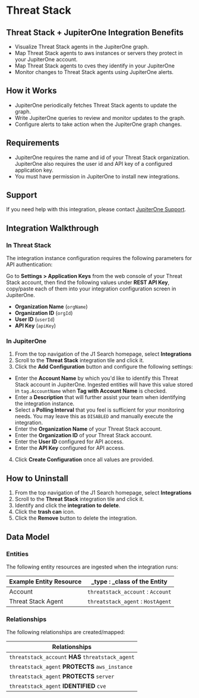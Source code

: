 # Threat Stack 

## Threat Stack + JupiterOne Integration Benefits

- Visualize Threat Stack agents in the JupiterOne graph.
- Map Threat Stack agents to aws instances or servers they protect in your
  JupiterOne account.
- Map Threat Stack agents to cves they identify in your JupiterOne
- Monitor changes to Threat Stack agents using JupiterOne alerts.

## How it Works

- JupiterOne periodically fetches Threat Stack agents to update the graph.
- Write JupiterOne queries to review and monitor updates to the graph.
- Configure alerts to take action when the JupiterOne graph changes.

## Requirements

- JupiterOne requires the name and id of your Threat Stack organization.
  JupiterOne also requires the user id and API key of a configured application
  key.
- You must have permission in JupiterOne to install new integrations.

## Support

If you need help with this integration, please contact
[JupiterOne Support](https://support.jupiterone.io).

## Integration Walkthrough

### In Threat Stack

The integration instance configuration requires the following parameters for API
authentication:

Go to **Settings > Application Keys** from the web console of your Threat Stack
account, then find the following values under **REST API Key**, copy/paste each
of them into your integration configuration screen in JupiterOne.

- **Organization Name** (`orgName`)
- **Organization ID** (`orgId`)
- **User ID** (`userId`)
- **API Key** (`apiKey`)

### In JupiterOne

1. From the top navigation of the J1 Search homepage, select **Integrations**
2. Scroll to the **Threat Stack** integration tile and click it.
3. Click the **Add Configuration** button and configure the following settings:

- Enter the **Account Name** by which you'd like to identify this Threat Stack
  account in JupiterOne. Ingested entities will have this value stored in
  `tag.AccountName` when **Tag with Account Name** is checked.
- Enter a **Description** that will further assist your team when identifying
  the integration instance.
- Select a **Polling Interval** that you feel is sufficient for your monitoring
  needs. You may leave this as `DISABLED` and manually execute the integration.
- Enter the **Organization Name** of your Threat Stack account.
- Enter the **Organization ID** of your Threat Stack account.
- Enter the **User ID** configured for API access.
- Enter the **API Key** configured for API access.

4. Click **Create Configuration** once all values are provided.

## How to Uninstall

1. From the top navigation of the J1 Search homepage, select **Integrations**
2. Scroll to the **Threat Stack** integration tile and click it.
3. Identify and click the **integration to delete**.
4. Click the **trash can** icon.
5. Click the **Remove** button to delete the integration.

## Data Model

### Entities

The following entity resources are ingested when the integration runs:

| Example Entity Resource | \_type : \_class of the Entity    |
| ----------------------- | --------------------------------- |
| Account                 | `threatstack_account` : `Account` |
| Threat Stack Agent      | `threatstack_agent` : `HostAgent` |

### Relationships

The following relationships are created/mapped:

| Relationships                                     |
| ------------------------------------------------- |
| `threatstack_account` **HAS** `threatstack_agent` |
| `threatstack_agent` **PROTECTS** `aws_instance`   |
| `threatstack_agent` **PROTECTS** `server`         |
| `threatstack_agent` **IDENTIFIED** `cve`          |

